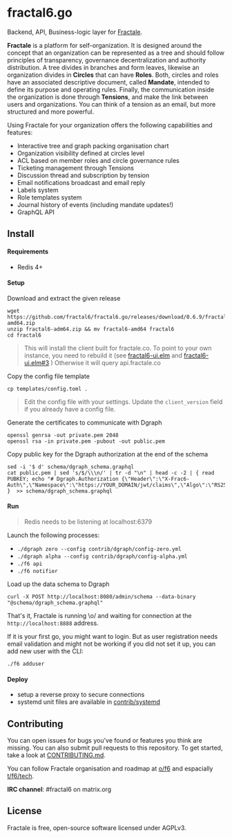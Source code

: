 # fractal6.go

Backend, API, Business-logic layer for [Fractale](https://fractale.co).

**Fractale** is a platform for self-organization. It is designed around the concept that an organization can be represented as a tree and should follow principles of transparency, governance decentralization and authority distribution. A tree divides in branches and form leaves, likewise an organization divides in **Circles** that can have **Roles**. Both, circles and roles have an associated descriptive document, called **Mandate**, intended to define its purpose and operating rules. Finally, the communication inside the organization is done through **Tensions**, and make the link between users and organizations. You can think of a tension as an email, but more structured and more powerful.

Using Fractale for your organization offers the following capabilities and features:
* Interactive tree and graph packing organisation chart
* Organization visibility defined at circles level
* ACL based on member roles and circle governance rules
* Ticketing management through Tensions
* Discussion thread and subscription by tension
* Email notifications broadcast and email reply
* Labels system
* Role templates system
* Journal history of events (including mandate updates!)
* GraphQL API


## Install

#### Requirements

* Redis 4+


#### Setup

Download and extract the given release

    wget https://github.com/fractal6/fractal6.go/releases/download/0.6.9/fractal6-amd64.zip
    unzip fractal6-adm64.zip && mv fractal6-amd64 fractal6
    cd fractal6

> This will install the client built for fractale.co. To point to your own instance, you need to rebuild it (see [fractal6-ui.elm](https://github.com/fractal6/fractal6-ui.elm/) and [fractal6-ui.elm#3](https://github.com/fractal6/fractal6-ui.elm/issues/3) ) Otherwise it will query api.fractale.co

Copy the config file template

    cp templates/config.toml .

>
> Edit the config file with your settings.
> Update the `client_version` field if you already have a config file.
>

Generate the certificates to communicate with Dgraph

    openssl genrsa -out private.pem 2048
    openssl rsa -in private.pem -pubout -out public.pem

Copy public key for the Dgraph authorization at the end of the schema

    sed -i '$ d' schema/dgraph_schema.graphql
    cat public.pem | sed 's/$/\\\n/' | tr -d "\n" | head -c -2 | { read PUBKEY; echo "# Dgraph.Authorization {\"Header\":\"X-Frac6-Auth\",\"Namespace\":\"https://YOUR_DOMAIN/jwt/claims\",\"Algo\":\"RS256\",\"VerificationKey\":\"$PUBKEY\"}"; }  >> schema/dgraph_schema.graphql


#### Run

>  Redis needs to be listening at localhost:6379

Launch the following processes:

* `./dgraph zero --config contrib/dgraph/config-zero.yml`
* `./dgraph alpha --config contrib/dgraph/config-alpha.yml`
* `./f6 api`
* `./f6 notifier`

Load up the data schema to Dgraph

    curl -X POST http://localhost:8080/admin/schema --data-binary "@schema/dgraph_schema.graphql"

That's it, Fractale is running \o/ and waiting for connection at the `http://localhost:8888` address.

If it is your first go, you might want to login. But as user registration needs email validation and might not be working if you did not set it up, you can add new user with the CLI:

    ./f6 adduser 


#### Deploy

* setup a reverse proxy to secure connections
* systemd unit files are available in [contrib/systemd](contrib/systemd)


## Contributing

You can open issues for bugs you've found or features you think are missing. You can also submit pull requests to this repository. To get started, take a look at [CONTRIBUTING.md](CONTRIBUTING.md).

You can follow Fractale organisation and roadmap at [o/f6](https://fractale.co/o/f6) and espacially [t/f6/tech](https://fractale.co/t/f6/tech).

**IRC channel**: #fractal6 on matrix.org

## License

Fractale is free, open-source software licensed under AGPLv3.
